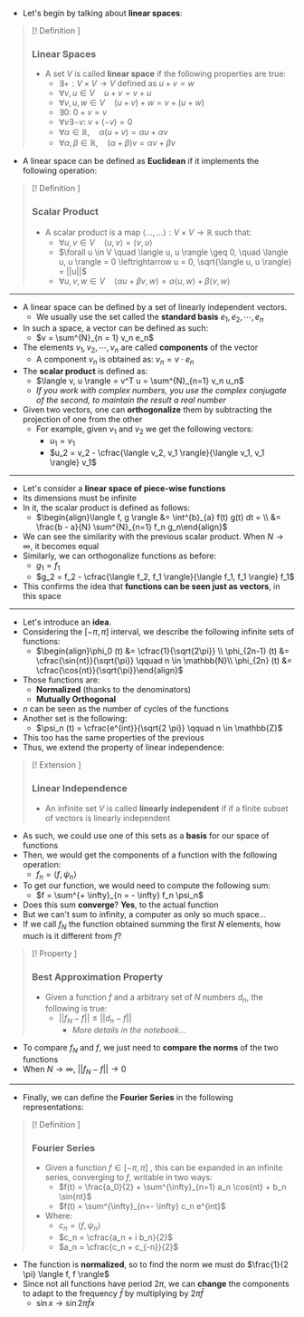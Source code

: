 + Let's begin by talking about **linear spaces**:

> [! Definition ] 
>  ### Linear Spaces
>  + A set $V$ is called **linear space** if the following properties are true:
> 	 + $\exists + : V \times V \to V$ defined as $u + v = w$
> 	 + $\forall v, u \in V \quad u + v = v + u$
> 	 + $\forall v, u, w \in V \quad (u + v) + w = v + (u + w)$
> 	 + $\exists 0 : \; 0 + v = v$
> 	 + $\forall v \exists -v : \; v + (-v) = 0$
> 	 + $\forall \alpha \in \mathbb{R}, \quad \alpha(u + v) = \alpha u + \alpha v$
> 	 + $\forall \alpha, \beta \in \mathbb{R}, \quad (\alpha + \beta)v = \alpha v + \beta v$

+ A linear space can be defined as **Euclidean** if it implements the following operation:

> [! Definition ] 
>  ### Scalar Product
>  + A scalar product is a map $\langle \dots  , \dots \rangle : V \times V \to \mathbb{R}$ such that:
> 	 + $\forall u, v \in V \quad \langle u, v \rangle = \langle v, u \rangle$
> 	 + $\forall u \in V \quad \langle u, u \rangle \geq 0, \quad \langle u, u \rangle = 0 \leftrightarrow u = 0, \sqrt{\langle u, u \rangle} = ||u||$
> 	 + $\forall u, v, w \in V \quad \langle \alpha u + \beta v, w \rangle = \alpha \langle u, w \rangle + \beta \langle v, w \rangle$

---

+ A linear space can be defined by a set of linearly independent vectors.
	+ We usually use the set called the **standard basis** $e_1, e_2, \cdots, e_n$
+ In such a space, a vector can be defined as such:
	+ $v = \sum^{N}_{n = 1} v_n e_n$
+ The elements $v_1, v_2, \cdots, v_n$ are called **components** of the vector
	+ A component $v_n$ is obtained as: $v_n = v \cdot e_n$
+ The **scalar product** is defined as:
	+ $\langle v, u \rangle = v^T u = \sum^{N}_{n=1} v_n u_n$
	+ *If you work with complex numbers, you use the complex conjugate of the second, to maintain the result a real number*
+ Given two vectors, one can **orthogonalize** them by subtracting the projection of one from the other
	+ For example, given $v_1$ and $v_2$ we get the following vectors:
		+ $u_1=v_1$
		+ $u_2 = v_2 - \cfrac{\langle v_2, v_1 \rangle}{\langle v_1, v_1 \rangle} v_1$
---
+ Let's consider a **linear space of piece-wise functions**
+ Its dimensions must be infinite
+ In it, the scalar product is defined as follows:
	+ $\begin{align}\langle f, g \rangle &= \int^{b}_{a} f(t) g(t) dt = \\ &= \frac{b - a}{N} \sum^{N}_{n=1} f_n g_n\end{align}$
+ We can see the similarity with the previous scalar product. When $N \to \infty$, it becomes equal
+ Similarly, we can orthogonalize functions as before:
	+  $g_1=f_1$
	 + $g_2 = f_2 - \cfrac{\langle f_2, f_1 \rangle}{\langle f_1, f_1 \rangle} f_1$
+ This confirms the idea that **functions can be seen just as vectors**, in this space
---
+ Let's introduce an **idea**.
+ Considering the $[-\pi, \pi]$ interval, we describe the following infinite sets of functions:
	+ $\begin{align}\phi_0 (t) &= \cfrac{1}{\sqrt{2\pi}} \\ \phi_{2n-1} (t) &= \cfrac{\sin{nt}}{\sqrt{\pi}}  \qquad n \in \mathbb{N}\\ \phi_{2n} (t) &= \cfrac{\cos{nt}}{\sqrt{\pi}}\end{align}$
+ Those functions are:
	+ **Normalized** (thanks to the denominators)
	+ **Mutually Orthogonal**
+ $n$ can be seen as the number of cycles of the functions
+ Another set is the following:
	+ $\psi_n (t) = \cfrac{e^{int}}{\sqrt{2 \pi}} \qquad n \in \mathbb{Z}$
+ This too has the same properties of the previous
+ Thus, we extend the property of linear independence:

> [! Extension ] 
>  ### Linear Independence
>  + An infinite set $V$ is called **linearly independent** if  if a finite subset of vectors is linearly independent

+ As such, we could use one of this sets as a **basis** for our space of functions
+ Then, we would get the components of a function with the following operation:
	+ $f_n = \langle f, \psi_n \rangle$
+ To get our function, we would need to compute the following sum:
	+ $f = \sum^{+ \infty}_{n = - \infty} f_n \psi_n$
+ Does this sum **converge**? **Yes**, to the actual function
+ But we can't sum to infinity, a computer as only so much space...
+ If we call $f_N$ the function obtained summing the first $N$ elements, how much is it different from $f$?

> [! Property ] 
>  ### Best Approximation Property
>  + Given a function $f$ and a arbitrary set of $N$ numbers $d_n$, the following is true:
> 	 + $||f_N - f|| \leq ||d_n - f ||$
> 		 + *More details in the notebook...*

+ To compare $f_N$ and $f$, we just need to **compare the norms** of the two functions
+ When $N \to \infty$, $||f_N - f|| \to 0$
---
+ Finally, we can define the **Fourier Series** in the following representations:

> [! Definition ] 
>  ### Fourier Series
>  + Given a function $f \in [-\pi, \pi]$ , this can be expanded in an infinite series, converging to $f$, writable in two ways:
> 	 + $f(t) = \frac{a_0}{2} + \sum^{\infty}_{n=1} a_n \cos{nt} + b_n \sin{nt}$
> 	 + $f(t) = \sum^{\infty}_{n=- \infty} c_n e^{int}$
>  + Where:
> 	 + $c_n = \langle f, \psi_n \rangle$
> 	 + $c_n = \cfrac{a_n + i b_n}{2}$
> 	 + $a_n = \cfrac{c_n + c_{-n}}{2}$

+ The function is **normalized**, so to find the norm we must do $\frac{1}{2 \pi} \langle f,  f \rangle$
+ Since not all functions have period $2\pi$, we can **change** the components to adapt to the frequency $\bar{f}$ by multiplying by $2 \pi \bar{f}$ 
	+ $\sin x \to \sin {2 \pi \bar{f} x}$